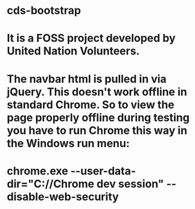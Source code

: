# cds-bootstrap
# It is a FOSS project developed by United Nation Volunteers.

# The navbar html is pulled in via jQuery. This doesn't work offline in standard Chrome. So to view the page properly offline during testing you have to run Chrome this way in the Windows run menu: 
# chrome.exe --user-data-dir="C://Chrome dev session" --disable-web-security